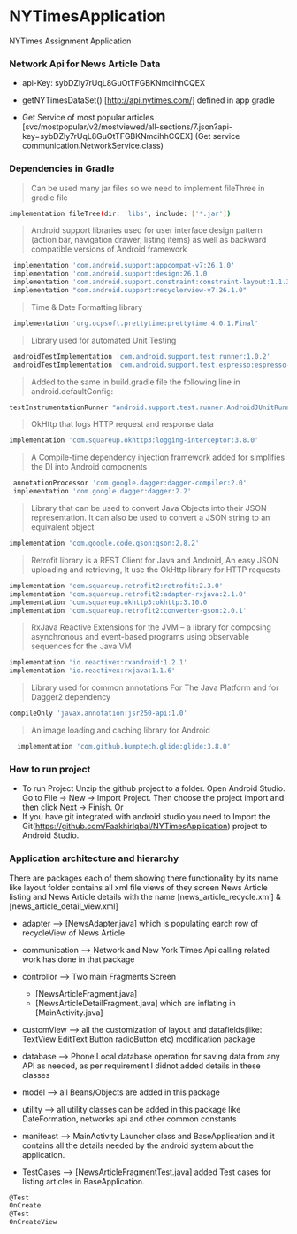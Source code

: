 # NYTimesApplication
NYTimes Assignment Application

### Network Api for News Article Data

* api-Key: sybDZly7rUqL8GuOtTFGBKNmcihhCQEX

* getNYTimesDataSet() [http://api.nytimes.com/] defined in app gradle
* Get Service of most popular articles [svc/mostpopular/v2/mostviewed/all-sections/7.json?api-key=sybDZly7rUqL8GuOtTFGBKNmcihhCQEX] (Get service communication.NetworkService.class)

### Dependencies in Gradle
 >Can be used many jar files so we need to implement fileThree in gradle file
```sh
implementation fileTree(dir: 'libs', include: ['*.jar'])
```
 >Android support libraries used for user interface design pattern (action bar, navigation drawer, listing items) as well as backward compatible versions of Android framework
```sh
 implementation 'com.android.support:appcompat-v7:26.1.0'
 implementation 'com.android.support:design:26.1.0'
 implementation 'com.android.support.constraint:constraint-layout:1.1.3'
 implementation "com.android.support:recyclerview-v7:26.1.0"
```
 >Time & Date Formatting library
```sh 
 implementation 'org.ocpsoft.prettytime:prettytime:4.0.1.Final'
```
 >Library used for automated Unit Testing 
```sh 
 androidTestImplementation 'com.android.support.test:runner:1.0.2'
 androidTestImplementation 'com.android.support.test.espresso:espresso-core:3.0.2'
```
 >Added to the same in build.gradle file the following line in android.defaultConfig:
```sh 
testInstrumentationRunner "android.support.test.runner.AndroidJUnitRunner"
```
 >OkHttp that logs HTTP request and response data
 ```sh
 implementation 'com.squareup.okhttp3:logging-interceptor:3.8.0'
 ```
 >A Compile-time dependency injection framework added for simplifies the DI into Android components
 ```sh
  annotationProcessor 'com.google.dagger:dagger-compiler:2.0'
  implementation 'com.google.dagger:dagger:2.2'
 ``` 
  >Library that can be used to convert Java Objects into their JSON representation. It can also be used to convert a JSON string to an equivalent object
 ```sh
 implementation 'com.google.code.gson:gson:2.8.2'
 ```
 >Retrofit library is a REST Client for Java and Android, An easy JSON uploading and retrieving, It use the OkHttp library for HTTP requests
 ```sh
 implementation 'com.squareup.retrofit2:retrofit:2.3.0'
 implementation 'com.squareup.retrofit2:adapter-rxjava:2.1.0'
 implementation 'com.squareup.okhttp3:okhttp:3.10.0'
 implementation 'com.squareup.retrofit2:converter-gson:2.0.1'
 ```
 >RxJava Reactive Extensions for the JVM – a library for composing asynchronous and event-based programs using observable sequences for the Java VM
 ```sh
 implementation 'io.reactivex:rxandroid:1.2.1'
 implementation 'io.reactivex:rxjava:1.1.6'
 ```
 > Library used for common annotations For The Java Platform and for Dagger2 dependency
 ```sh
 compileOnly 'javax.annotation:jsr250-api:1.0'
 ```
 > An image loading and caching library for Android
 ```sh
   implementation 'com.github.bumptech.glide:glide:3.8.0'
 ```
 
 

 
 
### How to run project 
- To run Project Unzip the github project to a folder. Open Android Studio. Go to File -> New -> Import Project.
   Then choose the project import and then click Next -> Finish.
   Or
- If you have git integrated with android studio you need to Import the Git(https://github.com/FaakhirIqbal/NYTimesApplication) project to Android Studio.

### Application architecture and hierarchy
There are packages each of them showing there functionality by its name
like layout folder contains all xml file views of they screen News Article listing and News Article details with the name
 [news_article_recycle.xml] &
 [news_article_detail_view.xml]

* adapter --> [NewsAdapter.java] which is populating earch row of recycleView of News Article

* communication --> Network and New York Times Api calling related work has done in that package

* controllor --> Two main Fragments Screen 
   - [NewsArticleFragment.java]
   - [NewsArticleDetailFragment.java] which are inflating in [MainActivity.java]

* customView --> all the customization of layout and datafields(like: TextView EditText Button radioButton etc) modification package

* database --> Phone Local database operation for saving data from any API as needed, as per requirement I didnot added details in these classes

* model --> all Beans/Objects are added in this package

* utility --> all utility classes can be added in this package like DateFormation, networks api and other common constants 

* manifeast --> MainActivity Launcher class and BaseApplication and it contains all the details needed by the android system about the application.

* TestCases --> [NewsArticleFragmentTest.java] added Test cases for listing articles in BaseApplication.
```sh
@Test
OnCreate
@Test
OnCreateView
```
